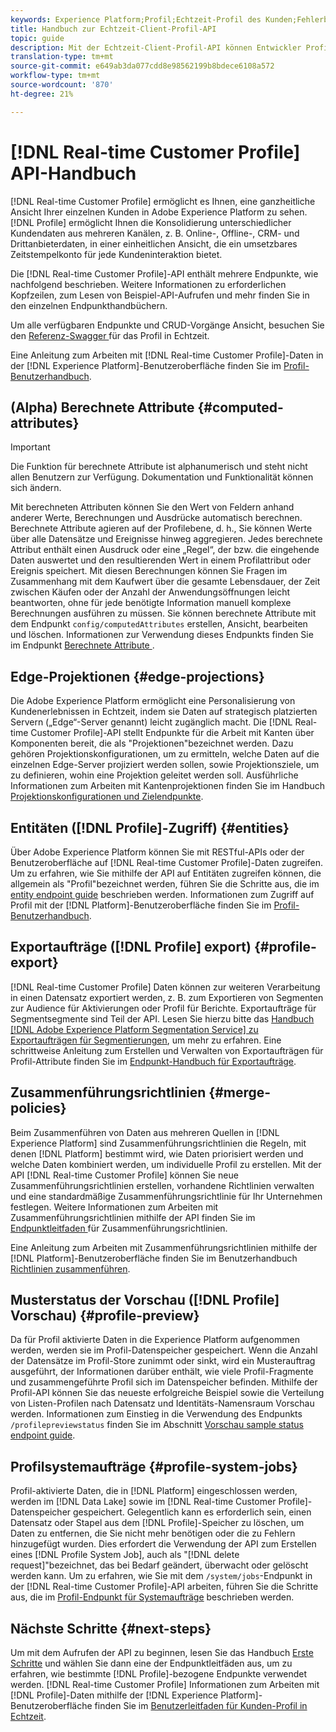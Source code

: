 ```yaml
---
keywords: Experience Platform;Profil;Echtzeit-Profil des Kunden;Fehlerbehebung;API;Einheitliches Profil;Einheitliches Profil;Profil;RTCP;Profil aktivieren;Profil aktivieren
title: Handbuch zur Echtzeit-Client-Profil-API
topic: guide
description: Mit der Echtzeit-Client-Profil-API können Entwickler Profil-Daten, einschließlich Ansicht-Profilen, prüfen und bearbeiten, Zusammenführungsrichtlinien erstellen und aktualisieren, Profil- oder Musterdaten exportieren und löschen sowie Profil-Daten löschen, die nicht mehr benötigt werden oder fehlerhaft hinzugefügt wurden. In diesem Handbuch erfahren Sie, wie Sie wichtige Vorgänge mit der API durchführen.
translation-type: tm+mt
source-git-commit: e649ab3da077cdd8e98562199b8bdece6108a572
workflow-type: tm+mt
source-wordcount: '870'
ht-degree: 21%

---
```



# [!DNL Real-time Customer Profile] API-Handbuch

[!DNL Real-time Customer Profile] ermöglicht es Ihnen, eine ganzheitliche Ansicht Ihrer einzelnen Kunden in Adobe Experience Platform zu sehen. [!DNL Profile] ermöglicht Ihnen die Konsolidierung unterschiedlicher Kundendaten aus mehreren Kanälen, z. B. Online-, Offline-, CRM- und Drittanbieterdaten, in einer einheitlichen Ansicht, die ein umsetzbares Zeitstempelkonto für jede Kundeninteraktion bietet.

Die [!DNL Real-time Customer Profile]-API enthält mehrere Endpunkte, wie nachfolgend beschrieben. Weitere Informationen zu erforderlichen Kopfzeilen, zum Lesen von Beispiel-API-Aufrufen und mehr finden Sie in den einzelnen Endpunkthandbüchern.[](getting-started.md)

Um alle verfügbaren Endpunkte und CRUD-Vorgänge Ansicht, besuchen Sie den [Referenz-Swagger ](https://www.adobe.io/apis/experienceplatform/home/api-reference.html#!acpdr/swagger-specs/real-time-customer-profile.yaml) für das Profil in Echtzeit.

Eine Anleitung zum Arbeiten mit [!DNL Real-time Customer Profile]-Daten in der [!DNL Experience Platform]-Benutzeroberfläche finden Sie im [Profil-Benutzerhandbuch](../ui/user-guide.md).

## (Alpha) Berechnete Attribute {#computed-attributes}

>[!IMPORTANT]
>
>Die Funktion für berechnete Attribute ist alphanumerisch und steht nicht allen Benutzern zur Verfügung. Dokumentation und Funktionalität können sich ändern.

Mit berechneten Attributen können Sie den Wert von Feldern anhand anderer Werte, Berechnungen und Ausdrücke automatisch berechnen. Berechnete Attribute agieren auf der Profilebene, d. h., Sie können Werte über alle Datensätze und Ereignisse hinweg aggregieren. Jedes berechnete Attribut enthält einen Ausdruck oder eine „Regel“, der bzw. die eingehende Daten auswertet und den resultierenden Wert in einem Profilattribut oder Ereignis speichert. Mit diesen Berechnungen können Sie Fragen im Zusammenhang mit dem Kaufwert über die gesamte Lebensdauer, der Zeit zwischen Käufen oder der Anzahl der Anwendungsöffnungen leicht beantworten, ohne für jede benötigte Information manuell komplexe Berechnungen ausführen zu müssen. Sie können berechnete Attribute mit dem Endpunkt `config/computedAttributes` erstellen, Ansicht, bearbeiten und löschen. Informationen zur Verwendung dieses Endpunkts finden Sie im Endpunkt [Berechnete Attribute ](computed-attributes.md).

## Edge-Projektionen {#edge-projections}

Die Adobe Experience Platform ermöglicht eine Personalisierung von Kundenerlebnissen in Echtzeit, indem sie Daten auf strategisch platzierten Servern („Edge“-Server genannt) leicht zugänglich macht. Die [!DNL Real-time Customer Profile]-API stellt Endpunkte für die Arbeit mit Kanten über Komponenten bereit, die als &quot;Projektionen&quot;bezeichnet werden. Dazu gehören Projektionskonfigurationen, um zu ermitteln, welche Daten auf die einzelnen Edge-Server projiziert werden sollen, sowie Projektionsziele, um zu definieren, wohin eine Projektion geleitet werden soll. Ausführliche Informationen zum Arbeiten mit Kantenprojektionen finden Sie im Handbuch [Projektionskonfigurationen und Zielendpunkte](edge-projections.md).

## Entitäten ([!DNL Profile]-Zugriff) {#entities}

Über Adobe Experience Platform können Sie mit RESTful-APIs oder der Benutzeroberfläche auf [!DNL Real-time Customer Profile]-Daten zugreifen. Um zu erfahren, wie Sie mithilfe der API auf Entitäten zugreifen können, die allgemein als &quot;Profil&quot;bezeichnet werden, führen Sie die Schritte aus, die im [entity endpoint guide](entities.md) beschrieben werden. Informationen zum Zugriff auf Profil mit der [!DNL Platform]-Benutzeroberfläche finden Sie im [Profil-Benutzerhandbuch](../ui/user-guide.md).

## Exportaufträge ([!DNL Profile] export) {#profile-export}

[!DNL Real-time Customer Profile] Daten können zur weiteren Verarbeitung in einen Datensatz exportiert werden, z. B. zum Exportieren von Segmenten zur Audience für Aktivierungen oder Profil für Berichte. Exportaufträge für Segmentsegmente sind Teil der API. Lesen Sie hierzu bitte das [Handbuch [!DNL Adobe Experience Platform Segmentation Service] zu Exportaufträgen für Segmentierungen](../../profile/api/export-jobs.md), um mehr zu erfahren. Eine schrittweise Anleitung zum Erstellen und Verwalten von Exportaufträgen für Profil-Attribute finden Sie im [Endpunkt-Handbuch für Exportaufträge](export-jobs.md).

## Zusammenführungsrichtlinien {#merge-policies}

Beim Zusammenführen von Daten aus mehreren Quellen in [!DNL Experience Platform] sind Zusammenführungsrichtlinien die Regeln, mit denen [!DNL Platform] bestimmt wird, wie Daten priorisiert werden und welche Daten kombiniert werden, um individuelle Profil zu erstellen. Mit der API [!DNL Real-time Customer Profile] können Sie neue Zusammenführungsrichtlinien erstellen, vorhandene Richtlinien verwalten und eine standardmäßige Zusammenführungsrichtlinie für Ihr Unternehmen festlegen. Weitere Informationen zum Arbeiten mit Zusammenführungsrichtlinien mithilfe der API finden Sie im [Endpunktleitfaden ](merge-policies.md) für Zusammenführungsrichtlinien.

Eine Anleitung zum Arbeiten mit Zusammenführungsrichtlinien mithilfe der [!DNL Platform]-Benutzeroberfläche finden Sie im Benutzerhandbuch [Richtlinien zusammenführen](../ui/merge-policies.md).

## Musterstatus der Vorschau ([!DNL Profile] Vorschau) {#profile-preview}

Da für Profil aktivierte Daten in die Experience Platform aufgenommen werden, werden sie im Profil-Datenspeicher gespeichert. Wenn die Anzahl der Datensätze im Profil-Store zunimmt oder sinkt, wird ein Musterauftrag ausgeführt, der Informationen darüber enthält, wie viele Profil-Fragmente und zusammengeführte Profil sich im Datenspeicher befinden. Mithilfe der Profil-API können Sie das neueste erfolgreiche Beispiel sowie die Verteilung von Listen-Profilen nach Datensatz und Identitäts-Namensraum Vorschau werden. Informationen zum Einstieg in die Verwendung des Endpunkts `/profilepreviewstatus` finden Sie im Abschnitt [Vorschau sample status endpoint guide](preview-sample-status.md).

## Profilsystemaufträge {#profile-system-jobs}

Profil-aktivierte Daten, die in [!DNL Platform] eingeschlossen werden, werden im [!DNL Data Lake] sowie im [!DNL Real-time Customer Profile]-Datenspeicher gespeichert. Gelegentlich kann es erforderlich sein, einen Datensatz oder Stapel aus dem [!DNL Profile]-Speicher zu löschen, um Daten zu entfernen, die Sie nicht mehr benötigen oder die zu Fehlern hinzugefügt wurden. Dies erfordert die Verwendung der API zum Erstellen eines [!DNL Profile System Job], auch als &quot;[!DNL delete request]&quot;bezeichnet, das bei Bedarf geändert, überwacht oder gelöscht werden kann. Um zu erfahren, wie Sie mit dem `/system/jobs`-Endpunkt in der [!DNL Real-time Customer Profile]-API arbeiten, führen Sie die Schritte aus, die im [Profil-Endpunkt für Systemaufträge](profile-system-jobs.md) beschrieben werden.

## Nächste Schritte {#next-steps}

Um mit dem Aufrufen der API zu beginnen, lesen Sie das Handbuch [Erste Schritte](getting-started.md) und wählen Sie dann eine der Endpunktleitfäden aus, um zu erfahren, wie bestimmte [!DNL Profile]-bezogene Endpunkte verwendet werden. [!DNL Real-time Customer Profile] Informationen zum Arbeiten mit [!DNL Profile]-Daten mithilfe der [!DNL Experience Platform]-Benutzeroberfläche finden Sie im [Benutzerleitfaden für Kunden-Profil in Echtzeit](../ui/user-guide.md).